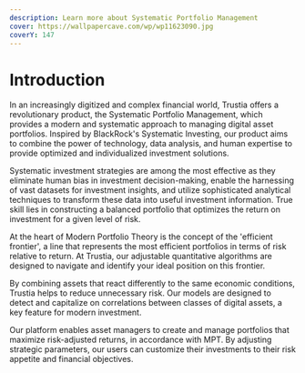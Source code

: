 ```yaml
---
description: Learn more about Systematic Portfolio Management
cover: https://wallpapercave.com/wp/wp11623090.jpg
coverY: 147
---
```


# Introduction

In an increasingly digitized and complex financial world, Trustia offers a revolutionary product, the Systematic Portfolio Management, which provides a modern and systematic approach to managing digital asset portfolios. Inspired by BlackRock's Systematic Investing, our product aims to combine the power of technology, data analysis, and human expertise to provide optimized and individualized investment solutions.

Systematic investment strategies are among the most effective as they eliminate human bias in investment decision-making, enable the harnessing of vast datasets for investment insights, and utilize sophisticated analytical techniques to transform these data into useful investment information. True skill lies in constructing a balanced portfolio that optimizes the return on investment for a given level of risk.

At the heart of Modern Portfolio Theory is the concept of the 'efficient frontier', a line that represents the most efficient portfolios in terms of risk relative to return. At Trustia, our adjustable quantitative algorithms are designed to navigate and identify your ideal position on this frontier.

By combining assets that react differently to the same economic conditions, Trustia helps to reduce unnecessary risk. Our models are designed to detect and capitalize on correlations between classes of digital assets, a key feature for modern investment.

Our platform enables asset managers to create and manage portfolios that maximize risk-adjusted returns, in accordance with MPT. By adjusting strategic parameters, our users can customize their investments to their risk appetite and financial objectives.



